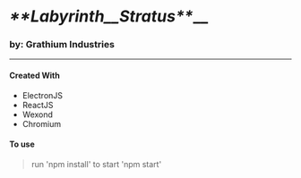 # ___**Labyrinth__Stratus__**___  
### by: **__Grathium Industries__**
---

#### Created With
* ElectronJS
* ReactJS
* Wexond
* Chromium

#### To use
> run 'npm install'
> to start 'npm start'  